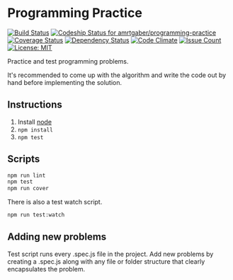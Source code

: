 # Programming Practice

[![Build Status](https://travis-ci.org/amrtgaber/programming-practice.svg?branch=master)](https://travis-ci.org/amrtgaber/programming-practice) [ ![Codeship Status for amrtgaber/programming-practice](https://app.codeship.com/projects/2d04db70-c14f-0133-84a7-7a084011ffad/status?branch=master)](https://app.codeship.com/projects/137470) [![Coverage Status](https://coveralls.io/repos/github/amrtgaber/programming-practice/badge.svg?branch=master)](https://coveralls.io/github/amrtgaber/programming-practice?branch=master) [![Dependency Status](https://gemnasium.com/badges/github.com/amrtgaber/programming-practice.svg)](https://gemnasium.com/github.com/amrtgaber/programming-practice) [![Code Climate](https://codeclimate.com/github/amrtgaber/programming-practice/badges/gpa.svg)](https://codeclimate.com/github/amrtgaber/programming-practice) [![Issue Count](https://codeclimate.com/github/amrtgaber/programming-practice/badges/issue_count.svg)](https://codeclimate.com/github/amrtgaber/programming-practice) [![License: MIT](https://img.shields.io/badge/License-MIT-blue.svg)](https://opensource.org/licenses/MIT)


Practice and test programming problems.

It's recommended to come up with the algorithm and write the code out by hand before implementing the solution.

## Instructions

1. Install [node](https://nodejs.org)
2. `npm install`
3. `npm test`

## Scripts

```bash
npm run lint
npm test
npm run cover
```

There is also a test watch script.

```bash
npm run test:watch
```

## Adding new problems

Test script runs every .spec.js file in the project. Add new problems by creating a .spec.js along with any file or folder structure that clearly encapsulates the problem.

